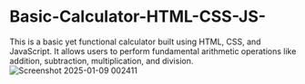 # Basic-Calculator-HTML-CSS-JS-
This is a basic yet functional calculator built using HTML, CSS, and JavaScript. It allows users to perform fundamental arithmetic operations like addition, subtraction, multiplication, and division.
![Screenshot 2025-01-09 002411](https://github.com/user-attachments/assets/5399c064-95b3-4754-8e4f-391bdf5c3629)
